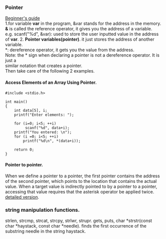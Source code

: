 ### Pointer  
[Beginner's guide](https://www.programiz.com/c-programming/c-pointers)  
1.for variable **var** in the program, &var stands for the address in the memory.  
**&** is called the reference operator, it gives you the address of a variable.  
e.g. scanf("%d", &var): used to store the user inputted value in the address of **var**. 
2. **Pointer variables(pointer)**. 
it just stores the address of another variable.   
*: dereference operator, it gets you the value from the address.  
Note: the * sign when declaring a pointer is not a dereference operator. It is just a   
similar notation that creates a pointer.  
Then take care of the following 2 examples.  

#### Access Elements of an Array Using Pointer. 
    #include <stdio.h>
    
    int main()
    {
    	int data[5], i;
    	printf("Enter elements: ");
    
    	for (i=0; i<5; ++i)
    		 scanf("%d", data+i);
    	printf("You entered: \n");
    	for (i =0; i<5; ++i)
    		printf("%d\n", *(data+i));
    
    	return 0;
    }

#### Pointer to pointer. 
When we define a pointer to a pointer, the first pointer contains the address of the second pointer, which points to the location that contains the actual value. 
When a target value is indirectly pointed to by a pointer to a pointer, accessing that value requires that the asterisk operator be applied twice. 
[detailed version](https://www.tutorialspoint.com/cprogramming/c_pointer_to_pointer.htm). 

### string manipulation functions. 
strlen, strcmp, strcat, strcpy, strlwr, strupr. 
gets, puts, 
char *strstr(const char *haystack, const char *needle). 
finds the first occurrence of the substring needle in the string haystack. 
